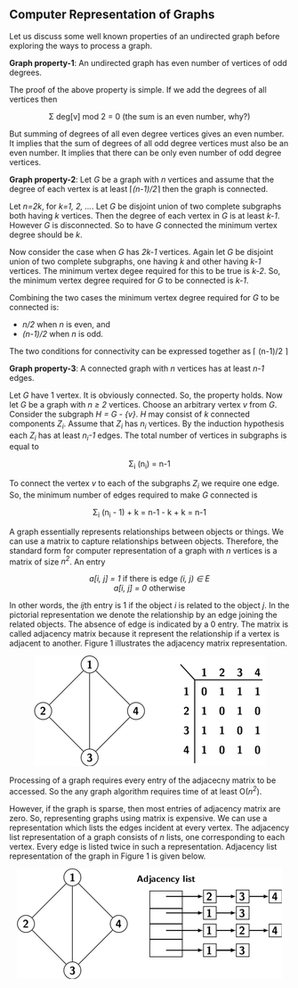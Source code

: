 ## Computer Representation of Graphs

Let us discuss some well known properties of an undirected graph before exploring the ways to process a
graph. 



<strong>Graph property-1</strong>: An undirected graph has even number of vertices of odd degrees.

The proof of the above property is simple. If we add the degrees of all vertices then 

<p style="text-align:center">
    &Sigma; deg[v] mod 2 = 0 (the sum is an even number, why?)
</p>

But summing of degrees of all even degree vertices gives an even number. It implies that the sum of 
degrees of all odd degree vertices must also be an even number. It implies that there can be only even
number of odd degree vertices.
      
<strong>Graph property-2</strong>: Let <i>G</i> be a graph with <i>n</i> vertices and assume that the
degree of each vertex is at least &LeftCeiling;<i>(n-1)/2</i>&RightCeiling; then the graph is connected.

Let <i>n=2k</i>, for <i>k=1, 2, ...</i>. Let <i>G</i> be disjoint union of two complete subgraphs both having
<i>k</i> vertices. Then the degree of each vertex in <i>G</i> is at least <i>k-1</i>. However <i>G</i> is 
disconnected. So to have <i>G</i> connected the minimum vertex degree should be <i>k</i>. 

Now consider the case when <i>G</i> has <i>2k-1</i> vertices. Again let <i>G</i> be disjoint union of two 
complete subgraphs, one having <i>k</i> and other having <i>k-1</i> vertices. The minimum vertex degee 
required for this to be true is <i>k-2</i>. So, the minimum vertex degree required for <i>G</i> to be 
connected is <i>k-1</i>.

Combining the two cases the minimum vertex degree required for <i>G</i> to be connected is:

- <i>n/2</i> when <i>n</i> is even, and 
- <i>(n-1)/2</i> when <i>n</i> is odd. 

The two conditions for connectivity can be expressed together as &LeftCeiling; (n-1)/2 &RightCeiling;

<strong>Graph property-3</strong>: A connected graph with <i>n</i> vertices has at least
<i>n-1</i> edges.

Let <i>G</i> have 1 vertex. It is obviously connected. So, the property holds. Now let <i>G</i> be
a graph with <i>n &ge; 2</i> vertices. Choose an arbitrary vertex <i>v</i> from <i>G</i>. Consider
the subgraph <i>H = G - {v}</i>. <i>H</i> may consist of <i>k</i> connected components
<i>Z<sub>i</sub></i>. Assume that <i>Z<sub>i</sub></i> has <i>n<sub>i</sub></i> vertices. By 
the induction hypothesis each <i>Z<sub>i</sub></i> has at least <i>n<sub>i</sub>-1</i> edges. The 
total number of vertices in subgraphs is equal to

<p style="text-align:center">
    &Sigma;<sub>i</sub> (n<sub>i</sub>) = n-1  
</p>
To connect the vertex <i>v</i> to each of the subgraphs <i>Z<sub>i</sub></i> we require 
one edge. So, the minimum number of edges required to make <i>G</i> connected is 
<p style="text-align:center">
    &Sigma;<sub>i</sub> (n<sub>i</sub> - 1) + k = n-1 - k + k = n-1</i> 
</p>
      
A graph essentially represents relationships between objects or things. We can use a matrix to capture 
relationships between objects. Therefore, the standard form for computer representation of a graph with
<i>n</i> vertices is a matrix of size <i>n<sup>2</sup></i>. An entry 
<p style="text-align:center">
            <i>a[i, j] = 1</i> if there is edge <i>(i, j) &isin; E</i><br>
            <i>a[i, j] = 0</i> otherwise
            </p> 
In other words, the <i>ij</i>th entry is 1 if the object <i>i</i> is related to the object <i>j</i>. In
the pictorial representation we denote the relationship by an edge joining the related objects. The absence 
of edge is indicated by a 0 entry. The matrix is called adjacency matrix because it represent the 
relationship if a vertex is adjacent to another. Figure 1 illustrates the adjacency matrix representation.
<p style="text-align:center">
   <img src="../images/adjacencyMatrix.png">
</p>
Processing of a graph requires every entry of the adjacecny matrix to be accessed. So the any graph 
algorithm requires time of at least O(<i>n<sup>2</sup></i>). 

However, if the graph is sparse, then most entries of adjacency matrix are zero. So, representing graphs
using matrix is expensive. We can use a representation which lists the edges incident at every vertex. 
The adjacency list representation of a graph consists of <i>n</i> lists, one corresponding to each vertex.
Every edge is listed twice in such a representation. Adjacency list representation of the graph in 
Figure 1 is given below.
<p style="text-align:center">
   <img src="../images/adjacencyList.png">
</p>

